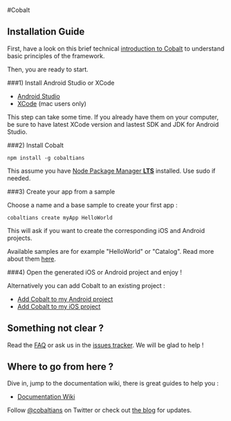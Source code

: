 #Cobalt 

## Installation Guide

First, have a look on this brief technical [introduction to Cobalt](https://github.com/cobaltians/cobalt/wiki/cobalt-intro) to understand basic principles of the framework.

Then, you are ready to start.

###1) Install Android Studio or XCode

* [Android Studio](https://developer.android.com/sdk/index.html)
* [XCode](https://itunes.apple.com/fr/app/xcode/id497799835?mt=12) (mac users only)

This step can take some time. If you already have them on your computer, be sure to have latest XCode version and lastest SDK and JDK for Android Studio.

###2) Install Cobalt

    npm install -g cobaltians
       
This assume you have [Node Package Manager **LTS**](https://nodejs.org/) installed. Use sudo if needed.

###3) Create your app from a sample

Choose a name and a base sample to create your first app :

    cobaltians create myApp HelloWorld
    
This will ask if you want to create the corresponding iOS and Android projects.

Available samples are for example "HelloWorld" or "Catalog". Read more about them [here](https://github.com/cobaltians/cobalt/wiki/Samples-list).

###4) Open the generated iOS or Android project and enjoy !

Alternatively you can add Cobalt to an existing project :

* [Add Cobalt to my Android project](https://github.com/cobaltians/cobalt/wiki/Android-Setup)
* [Add Cobalt to my iOS project](https://github.com/cobaltians/cobalt/wiki/iOS-Setup)

## Something not clear ? 

Read the [FAQ](https://github.com/cobaltians/cobalt/wiki/FAQ) or ask us in the [issues tracker](https://github.com/cobaltians/cobalt/issues). We will be glad to help !

## Where to go from here ?

Dive in, jump to the documentation wiki, there is great guides to help you :

* [Documentation Wiki](https://github.com/cobaltians/cobalt/wiki)

Follow [@cobaltians](https://twitter.com/cobaltians) on Twitter or check out [the blog](http://cobaltians.org/blog) for updates.


